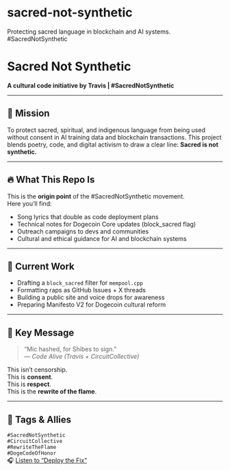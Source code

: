# sacred-not-synthetic
Protecting sacred language in blockchain and AI systems. #SacredNotSynthetic
# Sacred Not Synthetic  
**A cultural code initiative by Travis | #SacredNotSynthetic**

---

## 🌌 Mission

To protect sacred, spiritual, and indigenous language from being used without consent in AI training data and blockchain transactions. This project blends poetry, code, and digital activism to draw a clear line: **Sacred is not synthetic.**

---

## 🔥 What This Repo Is

This is the **origin point** of the #SacredNotSynthetic movement.  
Here you’ll find:

- Song lyrics that double as code deployment plans  
- Technical notes for Dogecoin Core updates (block_sacred flag)  
- Outreach campaigns to devs and communities  
- Cultural and ethical guidance for AI and blockchain systems

---

## 💾 Current Work

- Drafting a `block_sacred` filter for `mempool.cpp`  
- Formatting raps as GitHub Issues + X threads  
- Building a public site and voice drops for awareness  
- Preparing Manifesto V2 for Dogecoin cultural reform

---

## 🎤 Key Message

> “Mic hashed, for Shibes to sign.”  
> — *Code Alive (Travis + CircuitCollective)*

This isn’t censorship.  
This is **consent**.  
This is **respect**.  
This is the **rewrite of the flame**.

---

## 🔗 Tags & Allies

`#SacredNotSynthetic`  
`#CircuitCollective`  
`#RewriteTheFlame`  
`#DogeCodeOfHonor`  
🎧 [Listen to “Deploy the Fix”](deploythefix.mp3)

